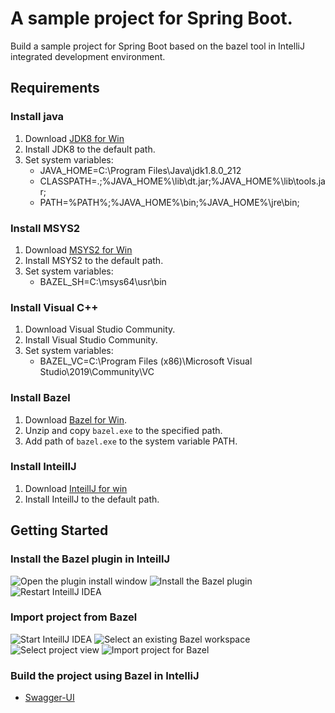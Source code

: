 # A sample project for Spring Boot.

Build a sample project for Spring Boot based on the bazel tool in IntelliJ integrated development environment.

## Requirements

### Install java

1. Download [JDK8 for Win](https://download.oracle.com/otn/java/jdk/8u241-b07/1f5b5a70bf22433b84d0e960903adac8/jdk-8u241-windows-x64.exe)
2. Install JDK8 to the default path.
3. Set system variables:
    * JAVA_HOME=C:\Program Files\Java\jdk1.8.0_212
    * CLASSPATH=.;%JAVA_HOME%\lib\dt.jar;%JAVA_HOME%\lib\tools.jar;
    * PATH=%PATH%;%JAVA_HOME%\bin;%JAVA_HOME%\jre\bin;

### Install MSYS2

1. Download [MSYS2 for Win](http://repo.msys2.org/distrib/x86_64/msys2-x86_64-20190524.exe)
2. Install MSYS2 to the default path.
3. Set system variables:
    * BAZEL_SH=C:\msys64\usr\bin

### Install Visual C++

1. Download Visual Studio Community.
2. Install Visual Studio Community.
3. Set system variables:
    * BAZEL_VC=C:\Program Files (x86)\Microsoft Visual Studio\2019\Community\VC

### Install Bazel

1. Download [Bazel for Win](https://github.com/bazelbuild/bazel/releases/download/2.1.0/bazel-2.1.0-windows-x86_64.zip).
2. Unzip and copy `bazel.exe` to the specified path.
3. Add path of `bazel.exe` to the system variable PATH.

### Install InteillJ

1. Download [InteillJ for win](https://download.jetbrains.8686c.com/idea/ideaIC-2019.3.2.exe)
2. Install InteillJ to the default path.

## Getting Started

### Install the Bazel plugin in InteillJ

![Open the plugin install window](images/InteillJ-Bazel-01.png)
![Install the Bazel plugin](images/InteillJ-Bazel-02.png)
![Restart InteillJ IDEA](images/InteillJ-Bazel-03.png)

### Import project from Bazel

![Start InteillJ IDEA](images/InteillJ-Bazel-04.png)
![Select an existing Bazel workspace](images/InteillJ-Bazel-05.png)
![Select project view](images/InteillJ-Bazel-06.png)
![Import project for Bazel](images/InteillJ-Bazel-07.png)

### Build the project using Bazel in IntelliJ

* [Swagger-UI](http://localhost:8080/swagger-ui.html)
